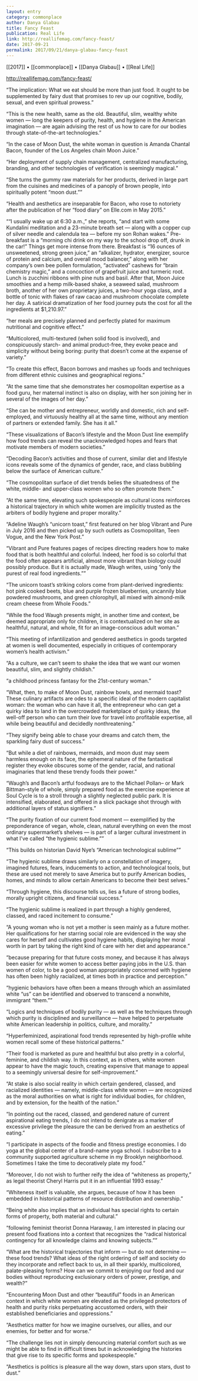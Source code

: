 ```yaml
---
layout: entry
category: commonplace
author: Danya Glabau
title: Fancy Feast
publication: Real Life
link: http://reallifemag.com/fancy-feast/
date: 2017-09-21
permalink: 2017/09/21/danya-glabau-fancy-feast
---
```


[[2017]] • [[commonplace]] • [[Danya Glabau]] • [[Real Life]] 

http://reallifemag.com/fancy-feast/

“The implication: What we eat should be more than just food. It ought to be supplemented by fairy dust that promises to rev up our cognitive, bodily, sexual, and even spiritual prowess.”

“This is the new health, same as the old. Beautiful, slim, wealthy white women — long the keepers of purity, health, and hygiene in the American imagination — are again advising the rest of us how to care for our bodies through state-of-the-art technologies.”

“In the case of Moon Dust, the white woman in question is Amanda Chantal Bacon, founder of the Los Angeles chain Moon Juice.”

“Her deployment of supply chain management, centralized manufacturing, branding, and other technologies of verification is seemingly magical.”

“She turns the gummy raw materials for her products, derived in large part from the cuisines and medicines of a panoply of brown people, into spiritually potent “moon dust.””

“Health and aesthetics are inseparable for Bacon, who rose to notoriety after the publication of her “food diary” on Elle.com in May 2015.”

““I usually wake up at 6:30 a.m.,” she reports, “and start with some Kundalini meditation and a 23-minute breath set — along with a copper cup of silver needle and calendula tea — before my son Rohan wakes.” Pre-breakfast is a “morning chi drink on my way to the school drop off, drunk in the car!” Things get more intense from there. Breakfast is “16 ounces of unsweetened, strong green juice,” an “alkalizer, hydrator, energizer, source of protein and calcium, and overall mood balancer,” along with her company’s own bee pollen formulation, “activated” cashews for “brain chemistry magic,” and a concoction of grapefruit juice and turmeric root. Lunch is zucchini ribbons with pine nuts and basil. After that, Moon Juice smoothies and a hemp milk-based shake, a seaweed salad, mushroom broth, another of her own proprietary juices, a two-hour yoga class, and a bottle of tonic with flakes of raw cacao and mushroom chocolate complete her day. A satirical dramatization of her food journey puts the cost for all the ingredients at $1,210.97.”

“her meals are precisely planned and perfectly plated for maximum nutritional and cognitive effect.”

“Multicolored, multi-textured (when solid food is involved), and conspicuously starch- and animal product-free, they evoke peace and simplicity without being boring: purity that doesn’t come at the expense of variety.”

“To create this effect, Bacon borrows and mashes up foods and techniques from different ethnic cuisines and geographical regions.”

“At the same time that she demonstrates her cosmopolitan expertise as a food guru, her maternal instinct is also on display, with her son joining her in several of the images of her day.”

“She can be mother and entrepreneur, worldly and domestic, rich and self-employed, and virtuously healthy all at the same time, without any mention of partners or extended family. She has it all.”

“These visualizations of Bacon’s lifestyle and the Moon Dust line exemplify how food trends can reveal the unacknowledged hopes and fears that motivate members of modern societies.”

“Decoding Bacon’s activities and those of current, similar diet and lifestyle icons reveals some of the dynamics of gender, race, and class bubbling below the surface of American culture.”

“The cosmopolitan surface of diet trends belies the situatedness of the white, middle- and upper-class women who so often promote them.”

“At the same time, elevating such spokespeople as cultural icons reinforces a historical trajectory in which white women are implicitly trusted as the arbiters of bodily hygiene and proper morality.”

“Adeline Waugh’s “unicorn toast,” first featured on her blog Vibrant and Pure in July 2016 and then picked up by such outlets as Cosmopolitan, Teen Vogue, and the New York Post.”

“Vibrant and Pure features pages of recipes directing readers how to make food that is both healthful and colorful. Indeed, her food is so colorful that the food often appears artificial, almost more vibrant than biology could possibly produce. But it is actually made, Waugh writes, using “only the purest of real food ingredients.””

“The unicorn toast’s striking colors come from plant-derived ingredients: hot pink cooked beets, blue and purple frozen blueberries, uncannily blue powdered mushrooms, and green chlorophyll, all mixed with almond-milk cream cheese from Whole Foods.”

“While the food Waugh presents might, in another time and context, be deemed appropriate only for children, it is contextualized on her site as healthful, natural, and whole, fit for an image-conscious adult woman.”

“This meeting of infantilization and gendered aesthetics in goods targeted at women is well documented, especially in critiques of contemporary women’s health activism.”

“As a culture, we can’t seem to shake the idea that we want our women beautiful, slim, and slightly childish.”

“a childhood princess fantasy for the 21st-century woman.”

“What, then, to make of Moon Dust, rainbow bowls, and mermaid toast? These culinary artifacts are odes to a specific ideal of the modern capitalist woman: the woman who can have it all, the entrepreneur who can get a quirky idea to land in the overcrowded marketplace of quirky ideas, the well-off person who can turn their love for travel into profitable expertise, all while being beautiful and decidedly nonthreatening.”

“They signify being able to chase your dreams and catch them, the sparkling fairy dust of success.”

“But while a diet of rainbows, mermaids, and moon dust may seem harmless enough on its face, the ephemeral nature of the fantastical register they evoke obscures some of the gender, racial, and national imaginaries that lend these trendy foods their power.”

“Waugh’s and Bacon’s artful foodways are to the Michael Pollan– or Mark Bittman–style of whole, simply prepared food as the exercise experience at Soul Cycle is to a stroll through a slightly neglected public park. It is intensified, elaborated, and offered in a slick package shot through with additional layers of status signifiers.”

“The purity fixation of our current food moment — exemplified by the preponderance of vegan, whole, clean, natural everything on even the most ordinary supermarket’s shelves — is part of a larger cultural investment in what I’ve called “the hygienic sublime.””

“This builds on historian David Nye’s “American technological sublime””

“The hygienic sublime draws similarly on a constellation of imagery, imagined futures, fears, inducements to action, and technological tools, but these are used not merely to save America but to purify American bodies, homes, and minds to allow certain Americans to become their best selves.”

“Through hygiene, this discourse tells us, lies a future of strong bodies, morally upright citizens, and financial success.”

“The hygienic sublime is realized in part through a highly gendered, classed, and raced incitement to consume.”

“A young woman who is not yet a mother is seen mainly as a future mother. Her qualifications for her starring social role are evidenced in the way she cares for herself and cultivates good hygiene habits, displaying her moral worth in part by taking the right kind of care with her diet and appearance.”

“because preparing for that future costs money, and because it has always been easier for white women to access better paying jobs in the U.S. than women of color, to be a good woman appropriately concerned with hygiene has often been highly racialized, at times both in practice and perception.”

“hygienic behaviors have often been a means through which an assimilated white “us” can be identified and observed to transcend a nonwhite, immigrant “them.””

“Logics and techniques of bodily purity — as well as the techniques through which purity is disciplined and surveillance — have helped to perpetuate white American leadership in politics, culture, and morality.”

“Hyperfeminized, aspirational food trends represented by high-profile white women recall some of these historical patterns.”

“Their food is marketed as pure and healthful but also pretty in a colorful, feminine, and childish way. In this context, as in others, white women appear to have the magic touch, creating expensive that manage to appeal to a seemingly universal desire for self-improvement.”

“At stake is also social reality in which certain gendered, classed, and racialized identities — namely, middle-class white women — are recognized as the moral authorities on what is right for individual bodies, for children, and by extension, for the health of the nation.”

“In pointing out the raced, classed, and gendered nature of current aspirational eating trends, I do not intend to denigrate as a marker of excessive privilege the pleasure the can be derived from an aesthetics of eating.”

“I participate in aspects of the foodie and fitness prestige economies. I do yoga at the global center of a brand-name yoga school. I subscribe to a community supported agriculture scheme in my Brooklyn neighborhood. Sometimes I take the time to decoratively plate my food.”

“Moreover, I do not wish to further reify the idea of “whiteness as property,” as legal theorist Cheryl Harris put it in an influential 1993 essay.”

“Whiteness itself is valuable, she argues, because of how it has been embedded in historical patterns of resource distribution and ownership.”

“Being white also implies that an individual has special rights to certain forms of property, both material and cultural.”

“following feminist theorist Donna Haraway, I am interested in placing our present food fixations into a context that recognizes the “radical historical contingency for all knowledge claims and knowing subjects.””

“What are the historical trajectories that inform — but do not determine — these food trends? What ideas of the right ordering of self and society do they incorporate and reflect back to us, in all their sparkly, multicolored, palate-pleasing forms? How can we commit to enjoying our food and our bodies without reproducing exclusionary orders of power, prestige, and wealth?”

“Encountering Moon Dust and other “beautiful” foods in an American context in which white women are elevated as the privileged protectors of health and purity risks perpetuating accustomed orders, with their established beneficiaries and oppressions.”

“Aesthetics matter for how we imagine ourselves, our allies, and our enemies, for better and for worse.”

“The challenge lies not in simply denouncing material comfort such as we might be able to find in difficult times but in acknowledging the histories that give rise to its specific forms and spokespeople.”

“Aesthetics is politics is pleasure all the way down, stars upon stars, dust to dust.”

